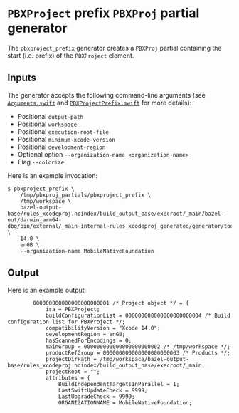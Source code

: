 # `PBXProject` prefix `PBXProj` partial generator

The `pbxproject_prefix` generator creates a `PBXProj` partial containing the
start (i.e. prefix) of the `PBXProject` element.

## Inputs

The generator accepts the following command-line arguments (see
[`Arguments.swift`](src/Generator/Arguments.swift) and
[`PBXProjectPrefix.swift`](src/PBXProjectPrefix.swift) for more details):

- Positional `output-path`
- Positional `workspace`
- Positional `execution-root-file`
- Positional `minimum-xcode-version`
- Positional `development-region`
- Optional option `--organization-name <organization-name>`
- Flag `--colorize`

Here is an example invocation:

```shell
$ pbxproject_prefix \
    /tmp/pbxproj_partials/pbxproject_prefix \
    /tmp/workspace \
    bazel-output-base/rules_xcodeproj.noindex/build_output_base/execroot/_main/bazel-out/darwin_arm64-dbg/bin/external/_main~internal~rules_xcodeproj_generated/generator/tools/generators/xcodeproj/xcodeproj_execution_root_file \
    14.0 \
    enGB \
    --organization-name MobileNativeFoundation
```

## Output

Here is an example output:

```
		000000000000000000000001 /* Project object */ = {
			isa = PBXProject;
			buildConfigurationList = 000000000000000000000004 /* Build configuration list for PBXProject */;
			compatibilityVersion = "Xcode 14.0";
			developmentRegion = enGB;
			hasScannedForEncodings = 0;
			mainGroup = 000000000000000000000002 /* /tmp/workspace */;
			productRefGroup = 000000000000000000000003 /* Products */;
			projectDirPath = /tmp/workspace/bazel-output-base/rules_xcodeproj.noindex/build_output_base/execroot/_main;
			projectRoot = "";
			attributes = {
				BuildIndependentTargetsInParallel = 1;
				LastSwiftUpdateCheck = 9999;
				LastUpgradeCheck = 9999;
				ORGANIZATIONNAME = MobileNativeFoundation;
```
